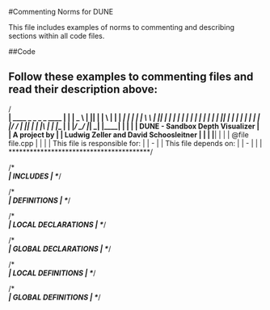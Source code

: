 #Commenting Norms for DUNE

This file includes examples of norms to commenting and describing sections within all code files.

##Code

Follow these examples to commenting files and read their description above:
---------------------------------------------------------------------------------




/****************************************\
|      ____    _  _   _   _   ____       |
|     |  _ \  | || | | \ | | |  __|      |
|     | | \ \ | || | |  \| | | |_        |
|     | | | | | || | |     | |  _|       |
|     | |_/ / | || | | |\  | | |__       |
|     |____/  \____/ |_| \_| |____|      |
|                                        |
|   DUNE - Sandbox Depth Visualizer      |
|  A project by                          |
|  Ludwig Zeller and David Schoosleitner |
|                                        |
|****************************************|
|                                        |
| @file file.cpp                         |
|                                        |
| This file is responsible for:          |
|  -                                     |
| This file depends on:                  |
|  -                                     |
|                                        |
\****************************************/


/****************************************\
|               INCLUDES                 |
\****************************************/


/****************************************\
|              DEFINITIONS               |
\****************************************/


/****************************************\
|          LOCAL DECLARATIONS            |
\****************************************/


/****************************************\
|          GLOBAL DECLARATIONS           |
\****************************************/


/****************************************\
|           LOCAL DEFINITIONS            |
\****************************************/


/****************************************\
|          GLOBAL DEFINITIONS            |
\****************************************/
